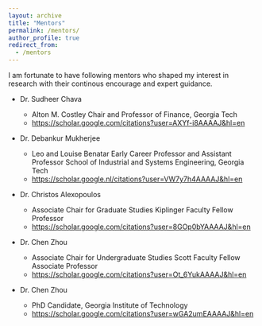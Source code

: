 ```yaml
---
layout: archive
title: "Mentors"
permalink: /mentors/
author_profile: true
redirect_from:
  - /mentors
---
```


I am fortunate to have following mentors who shaped my interest in research with their continous encourage and expert guidance.

* Dr. Sudheer Chava
  * Alton M. Costley Chair and Professor of Finance, Georgia Tech
  * https://scholar.google.com/citations?user=AXYf-i8AAAAJ&hl=en

* Dr. Debankur Mukherjee
  * Leo and Louise Benatar Early Career Professor and Assistant Professor School of Industrial and Systems Engineering, Georgia Tech
  * https://scholar.google.nl/citations?user=VW7y7h4AAAAJ&hl=en

* Dr. Christos Alexopoulos
  * Associate Chair for Graduate Studies Kiplinger Faculty Fellow Professor
  * https://scholar.google.com/citations?user=8GOp0bYAAAAJ&hl=en

* Dr. Chen Zhou
  * Associate Chair for Undergraduate Studies Scott Faculty Fellow Associate Professor
  * https://scholar.google.com/citations?user=Ot_6YukAAAAJ&hl=en

* Dr. Chen Zhou
  * PhD Candidate, Georgia Institute of Technology
  * https://scholar.google.com/citations?user=wGA2umEAAAAJ&hl=en

  
